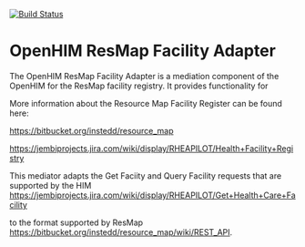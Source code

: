 [![Build Status](https://travis-ci.org/jembi/openhim-resmap-facility-adapter.png?branch=develop)](https://travis-ci.org/jembi/openhim)

OpenHIM ResMap Facility Adapter
===============================

The OpenHIM ResMap Facility Adapter is a mediation component of the OpenHIM for the ResMap facility registry. It provides functionality for

More information about the Resource Map Facility Register can be found here:

https://bitbucket.org/instedd/resource_map

https://jembiprojects.jira.com/wiki/display/RHEAPILOT/Health+Facility+Registry

This mediator adapts the Get Faciity and Query Facility requests that are supported by the HIM https://jembiprojects.jira.com/wiki/display/RHEAPILOT/Get+Health+Care+Facility

to the format supported by ResMap https://bitbucket.org/instedd/resource_map/wiki/REST_API.
